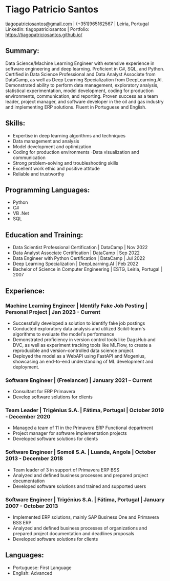 # Tiago Patricio Santos
tiagopatriciosantos@gmail.com | (+351)965162567 | Leiria, Portugal\
LinkedIn: tiagopatriciosantos | Portfolio: https://tiagopatriciosantos.github.io/

## Summary:
Data Science/Machine Learning Engineer with extensive experience in software engineering and deep learning. Proficient in C#, SQL, and Python. Certified in Data Science Professional and Data Analyst Associate from DataCamp, as well as Deep Learning Specialization from DeepLearning.AI. Demonstrated ability to perform data management, exploratory analysis, statistical experimentation, model development, coding for production environments, communication, and reporting. Proven success as a team leader, project manager, and software developer in the oil and gas industry and implementing ERP solutions. Fluent in Portuguese and English.

## Skills:
- Expertise in deep learning algorithms and techniques
- Data management and analysis
- Model development and optimization
- Coding for production environments
 -Data visualization and communication
- Strong problem-solving and troubleshooting skills
- Excellent work ethic and positive attitude
- Reliable and trustworthy

## Programming Languages:
- Python
- C#
- VB .Net
- SQL

## Education and Training:
- Data Scientist Professional Certification | DataCamp | Nov 2022
- Data Analyst Associate Certification | DataCamp | Sep 2022
- Data Engineer with Python Certification | DataCamp | Jul 2022
- Deep Learning Specialization | DeepLearning.AI | Feb 2022
- Bachelor of Science in Computer Engineering | ESTG, Leiria, Portugal | 2007

## Experience:
### Machine Learning Engineer | Identify Fake Job Posting | Personal Project | Jan 2023 - Current
- Successfully developed a solution to identify fake job postings
- Conducted exploratory data analysis and utilized Scikit-learn's algorithms to evaluate the model's performance
- Demonstrated proficiency in version control tools like DagsHub and DVC, as well as experiment tracking tools like MLFlow, to create a reproducible and version-controlled data science project.
- Deployed the model as a WebAPI using FastAPI and Mogenius, showcasing an end-to-end understanding of ML development and deployment.

### Software Engineer | (Freelancer) | January 2021 – Current
- Consultant for ERP Primavera
- Develop software solutions for clients

### Team Leader | Trigénius S.A. | Fátima, Portugal | October 2019 - December 2020
- Managed a team of 11 in the Primavera ERP Functional department
- Project manager for software implementation projects
- Developed software solutions for clients

### Software Engineer | Somoil S.A. | Luanda, Angola | October 2013 - December 2018
- Team leader of 3 in support of Primavera ERP BSS
- Analyzed and defined business processes and prepared project documentation
- Developed software solutions and trained and supported users

### Software Engineer | Trigénius S.A. | Fátima, Portugal | January 2007 - October 2013
- Implemented ERP solutions, mainly SAP Business One and Primavera BSS ERP
- Analyzed and defined business processes of organizations and prepared project documentation and deadlines proposals
- Developed software solutions for clients

## Languages:
- Portuguese: First Language
- English: Advanced